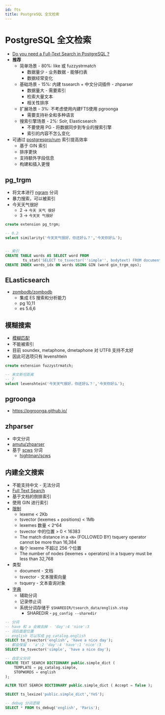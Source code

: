 ```yaml
---
id: fts
title: PostgreSQL 全文检索
---
```


# PostgreSQL 全文检索

* [Do you need a Full-Text Search in PostgreSQL ?](https://www.postgresql.eu/events/pgconfeu2018/sessions/session/2116/slides/137/pgconf.eu-2018-fts.pdf)
* __推荐__
  * 简单场景 - 80%: like 或 fuzzystrmatch
    * 数据量少 - 业务数据 - 能够扫表
    * 数据经常变化
  * 基础场景 - 15%: 内建 tssearch + 中文分词插件 - zhparser
    * 数据量大 - 需要索引
    * 检索大量文本
    * 相关性排序
  * 扩展场景 - 3%: 不考虑使用内建FTS使用 pgroonga
    * 需要支持补全和多种语言
  * 搜索引擎场景 - 2%: Solr, Elasticsearch
    * 不要使用 PG - 将数据同步到专业的搜索引擎
    * 索引的内容不怎么变化
* 可通过 [postgrespro/rum](https://github.com/postgrespro/rum) 索引提高效率
  * 基于 GIN 索引
  * 排序更快
  * 支持额外字段信息
  * 构建和插入更慢

## pg_trgm
* 将文本进行 [ngram](https://en.wikipedia.org/wiki/N-gram) 分词
* 暴力搜索，可以被索引
* 今天天气很好
  * 2 -> `今天 天气 很好`
  * 3 -> `今天天 气很好`

```sql
create extension pg_trgm;

-- 0.2
select similarity('今天天气很好，你还好么？','今天你好么');


-- 索引
CREATE TABLE words AS SELECT word FROM
        ts_stat('SELECT to_tsvector(''simple'', bodytext) FROM documents');
CREATE INDEX words_idx ON words USING GIN (word gin_trgm_ops);
```

## ELasticsearch
* [zombodb/zombodb](https://github.com/zombodb/zombodb)
  * 集成 ES 搜索和分析能力
  * pg 10,11
  * es 5.6,6

## 模糊搜索
* [模糊匹配](https://www.postgresql.org/docs/current/fuzzystrmatch.html)
* 不能被索引
* 目前 soundex, metaphone, dmetaphone 对 UTF8 支持不太好
* 因此可选项只有 levenshtein

```sql
create extension fuzzystrmatch;

-- 来文斯坦距离
-- 7
select levenshtein('今天天气很好，你还好么？','今天你好么');
```

## pgroonga
* https://pgroonga.github.io/

## zhparser
* 中文分词
* [amutu/zhparser](https://github.com/amutu/zhparser)
* 基于 [scws](http://www.xunsearch.com/scws) 分词
  * [hightman/scws](https://github.com/hightman/scws)

## 内建全文搜索
* 不能支持中文 - 无法分词
* [Full Text Search](https://www.postgresql.org/docs/current/textsearch.html)
* 基于文档的倒排索引
* 使用 GIN 进行索引
* [限制](https://www.postgresql.org/docs/current/textsearch-limitations.html)
  * lexeme < 2Kb
  * tsvector (lexemes + positions) < 1Mb
  * lexemes 数量 < 2^64
  * tsvector 中的位置 > 0 < 16383
  * The match distance in a `<N>` (FOLLOWED BY) tsquery operator cannot be more than 16,384
  * 每个 lexeme 不超过 256 个位置
  * The number of nodes (lexemes + operators) in a tsquery must be less than 32,768
* 类型
  * document - 文档
  * tsvector - 文本搜索向量
  * tsquery - 文本查询对象
* [字典](https://www.postgresql.org/docs/current/textsearch-dictionaries.html)
  * 辅助分词
  * 记录停止词
  * 系统分词存储于 `$SHAREDIR/tsearch_data/english.stop`
    * SHAREDIR - `pg_config --sharedir`

```sql
-- 分词
-- have 和 a 会被去掉 - 'day':4 'nice':3
-- 词后面是位置
-- english 可以写成 pg_catalog.english
SELECT to_tsvector('english', 'have a nice day');
-- 都会保留 - 'a':2 'day':4 'have':1 'nice':3
SELECT to_tsvector('simple', 'have a nice day');
```


```sql
-- 自定义分词
CREATE TEXT SEARCH DICTIONARY public.simple_dict (
    TEMPLATE = pg_catalog.simple,
    STOPWORDS = english
);

ALTER TEXT SEARCH DICTIONARY public.simple_dict ( Accept = false );

SELECT ts_lexize('public.simple_dict','YeS');

-- debug 分词逻辑
SELECT * FROM ts_debug('english', 'Paris');
```
